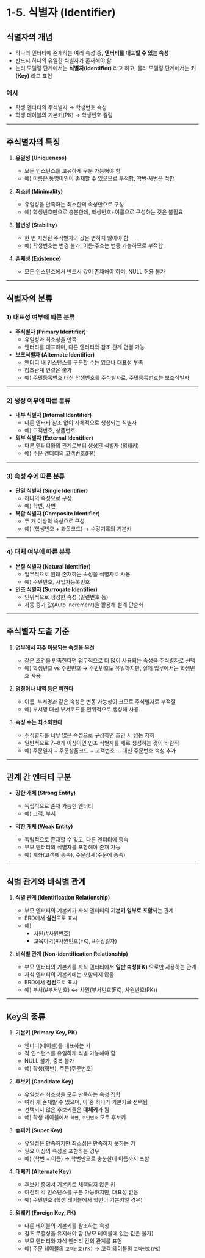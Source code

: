 # 1-5. 식별자 (Identifier)

## 식별자의 개념
- 하나의 엔터티에 존재하는 여러 속성 중, **엔터티를 대표할 수 있는 속성**
- 반드시 하나의 유일한 식별자가 존재해야 함
- 논리 모델링 단계에서는 **식별자(Identifier)** 라고 하고, 물리 모델링 단계에서는 **키(Key)** 라고 표현

### 예시
- 학생 엔터티의 주식별자 → 학생번호 속성
- 학생 테이블의 기본키(PK) → 학생번호 컬럼

---

## 주식별자의 특징

1. **유일성 (Uniqueness)**
    - 모든 인스턴스를 고유하게 구분 가능해야 함
    - 예) 이름은 동명이인이 존재할 수 있으므로 부적합, 학번·사번은 적합

2. **최소성 (Minimality)**
    - 유일성을 만족하는 최소한의 속성만으로 구성
    - 예) 학생번호만으로 충분한데, 학생번호+이름으로 구성하는 것은 불필요

3. **불변성 (Stability)**
    - 한 번 지정된 주식별자의 값은 변하지 않아야 함
    - 예) 학생번호는 변경 불가, 이름·주소는 변동 가능하므로 부적합

4. **존재성 (Existence)**
    - 모든 인스턴스에서 반드시 값이 존재해야 하며, NULL 허용 불가

---

## 식별자의 분류

### 1) 대표성 여부에 따른 분류
- **주식별자 (Primary Identifier)**
    - 유일성과 최소성을 만족
    - 엔터티를 대표하며, 다른 엔터티와 참조 관계 연결 가능
- **보조식별자 (Alternate Identifier)**
    - 엔터티 내 인스턴스를 구분할 수는 있으나 대표성 부족
    - 참조관계 연결은 불가
    - 예) 주민등록번호 대신 학생번호를 주식별자로, 주민등록번호는 보조식별자

---

### 2) 생성 여부에 따른 분류
- **내부 식별자 (Internal Identifier)**
    - 다른 엔터티 참조 없이 자체적으로 생성되는 식별자
    - 예) 고객번호, 상품번호
- **외부 식별자 (External Identifier)**
    - 다른 엔터티와의 관계로부터 생성된 식별자 (외래키)
    - 예) 주문 엔터티의 고객번호(FK)

---

### 3) 속성 수에 따른 분류
- **단일 식별자 (Single Identifier)**
    - 하나의 속성으로 구성
    - 예) 학번, 사번
- **복합 식별자 (Composite Identifier)**
    - 두 개 이상의 속성으로 구성
    - 예) (학생번호 + 과목코드) → 수강기록의 기본키

---

### 4) 대체 여부에 따른 분류
- **본질 식별자 (Natural Identifier)**
    - 업무적으로 원래 존재하는 속성을 식별자로 사용
    - 예) 주민번호, 사업자등록번호
- **인조 식별자 (Surrogate Identifier)**
    - 인위적으로 생성한 속성 (일련번호 등)
    - 자동 증가 값(Auto Increment)을 활용해 설계 단순화  

---

## 주식별자 도출 기준

1. **업무에서 자주 이용되는 속성을 우선**
    - 같은 조건을 만족한다면 업무적으로 더 많이 사용되는 속성을 주식별자로 선택
    - 예) 학생번호 vs 주민번호 → 주민번호도 유일하지만, 실제 업무에서는 학생번호 사용

2. **명칭이나 내역 등은 피한다**
    - 이름, 부서명과 같은 속성은 변동 가능성이 크므로 주식별자로 부적절
    - 예) 부서명 대신 부서코드를 인위적으로 생성해 사용

3. **속성 수는 최소화한다**
    - 주식별자를 너무 많은 속성으로 구성하면 조인 시 성능 저하
    - 일반적으로 7~8개 이상이면 인조 식별자를 새로 생성하는 것이 바람직
    - 예) 주문일자 + 주문상품코드 + 고객번호 … 대신 주문번호 속성 추가

---

## 관계 간 엔터티 구분

- **강한 개체 (Strong Entity)**
    - 독립적으로 존재 가능한 엔터티
    - 예) 고객, 부서

- **약한 개체 (Weak Entity)**
    - 독립적으로 존재할 수 없고, 다른 엔터티에 종속
    - 부모 엔터티의 식별자를 포함해야 존재 가능
    - 예) 계좌(고객에 종속), 주문상세(주문에 종속)

---

## 식별 관계와 비식별 관계

1. **식별 관계 (Identification Relationship)**
    - 부모 엔터티의 기본키가 자식 엔터티의 **기본키 일부로 포함**되는 관계
    - ERD에서 **실선**으로 표시
    - 예)
        - 사원(#사원번호)
        - 교육이력(#사원번호(FK), #수강일자)

2. **비식별 관계 (Non-identification Relationship)**
    - 부모 엔터티의 기본키를 자식 엔터티에서 **일반 속성(FK)** 으로만 사용하는 관계
    - 자식 엔터티의 기본키에는 포함되지 않음
    - ERD에서 **점선**으로 표시
    - 예) 부서(#부서번호) ↔ 사원(부서번호(FK), 사원번호(PK))  

---

## Key의 종류

1. **기본키 (Primary Key, PK)**
    - 엔터티(테이블)를 대표하는 키
    - 각 인스턴스를 유일하게 식별 가능해야 함
    - NULL 불가, 중복 불가
    - 예) 학생(학번), 주문(주문번호)

2. **후보키 (Candidate Key)**
    - 유일성과 최소성을 모두 만족하는 속성 집합
    - 여러 개 존재할 수 있으며, 이 중 하나가 기본키로 선택됨
    - 선택되지 않은 후보키들은 **대체키**가 됨
    - 예) 학생 테이블에서 `학번`, `주민번호` 모두 후보키

3. **슈퍼키 (Super Key)**
    - 유일성은 만족하지만 최소성은 만족하지 못하는 키
    - 필요 이상의 속성을 포함하는 경우
    - 예) (학번 + 이름) → 학번만으로 충분한데 이름까지 포함

4. **대체키 (Alternate Key)**
    - 후보키 중에서 기본키로 채택되지 않은 키
    - 여전히 각 인스턴스를 구분 가능하지만, 대표성 없음
    - 예) 주민번호 (학생 테이블에서 학번이 기본키일 경우)

5. **외래키 (Foreign Key, FK)**
    - 다른 테이블의 기본키를 참조하는 속성
    - 참조 무결성을 유지해야 함 (부모 테이블에 없는 값은 불가)
    - 부모 엔터티와 자식 엔터티 간의 관계를 표현
    - 예) 주문 테이블의 `고객번호(FK)` → 고객 테이블의 `고객번호(PK)`  
